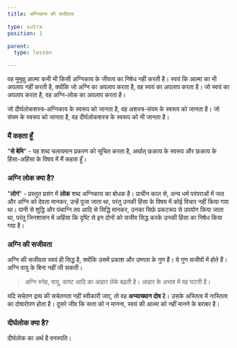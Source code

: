 ```yaml
---
title: अग्निकाय की सजीवता

type: sutra
position: 1

parent:
  type: lesson

---
```


<sutra-meaning>

वह मुमुक्षु आत्मा कभी भी किसी अग्निकाय के जीवत्व का निषेध नहीं करती है। स्वयं कि आत्मा का भी अपलाप नहीं करती है, क्योंकि जो अग्नि का अपलाप करता है, वह स्वयं का अपलाप करता है। जो स्वयं का अपलाप करता है, वह अग्नि-लोक का अपलाप करता है। 

जो दीर्घलोकशस्त्र-अग्निकाय के स्वरूप को जानता है, वह अशस्त्र-संयम के स्वरूप को जानता है। जो संयम के स्वरूप को जानता है, वह दीर्घलोकशस्त्र के स्वरूप को भी जानता है।

</sutra-meaning>

<sutra-explanation>

### मैं कहता हूँ

"**से बेमि**" - यह शब्द चलायमान प्रकरण को सूचित करता है, अर्थात् छःकाय के स्वरूप और छःकाय के हिंसा-अहिंसा के विषय में मैं कहता हूँ। 

### अग्नि लोक क्या है?

"**लोगं**" - प्रस्तुत प्रसंग में **लोक** शब्द अग्निकाय का बोधक है। प्राचीन काल से, अन्य धर्म परंपराओं में जल और अग्नि को देवता मानकर, उन्हें पूजा जाता था, परंतु उनकी हिंसा के विषय में कोई विचार नहीं किया गया था। पानी से शुद्धि और पंचाग्नि तप आदि से सिद्धि मानकर, उनका सिर्फ़ प्रकटरूप से उपयोग किया जाता था, परंतु जिनशासन में अहिंसा कि दृष्टि से इन दोनों को सजीव सिद्ध करके उनकी हिंसा का निषेध किया गया है। 

### अग्नि की सजीवता

अग्नि की सजीवता स्वयं ही सिद्ध है, क्योंकि उसमें प्रकाश और उष्णता के गुण हैं। ये गुण सजीवों में होते हैं। अग्नि वायु के बिना नहीं जी सकती। 

> अग्नि स्नेह, वायु, काष्ट आदि का आहार लेके बढ़ती है। आहार के अभाव में वह घटती है। 

यदि सचेतन द्रव्य की सचेतनता नहीं स्वीकारी जाए, तो वह **अभ्याख्यान दोष** है। उसके अस्तित्व में नास्तित्व का दोषारोपण होता है। दूसरे जीव कि सत्ता को न मानना, स्वयं की आत्मा को नहीं मानने के बराबर है। 

### दीर्घलोक क्या है?

दीर्घलोक का अर्थ है वनस्पति। 

</sutra-explanation>
